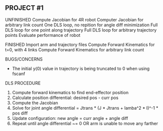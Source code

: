 PROJECT #1
-------------------------------------------------------------------------------------------
UNFINISHED
Compute Jacobian for 4R robot
Computer Jacobian for arbitrary link count
One DLS loop, no repition for angle diff minimization 
Full DLS loop for one point along trajectory
Full DLS loop for arbitrary trajectory points
Evaluate performance of robot

FINISHED
Import arm and trajectory files
Compute Forward Kinematics for t=0, with 4 links
Compute Forward Kinematics for arbitrary link count


BUGS/CONCERNS
* The initial y(0) value in trajectory is being truncated to 0 when using fscanf



DLS PROCEDURE
1) Compute forward kinematics to find end-effector position
2) Calculate position differential: desired pos - curr pos
3) Compute the Jacobian
4) Solve for joint angle differential = Jtrans * (J * Jtrans + lamba^2 * I)^-1 * pos diff
5) Update configuration: new angle = curr angle + angle diff
6) Repeat until angle differential ~= 0 OR arm is unable to move any farther 
